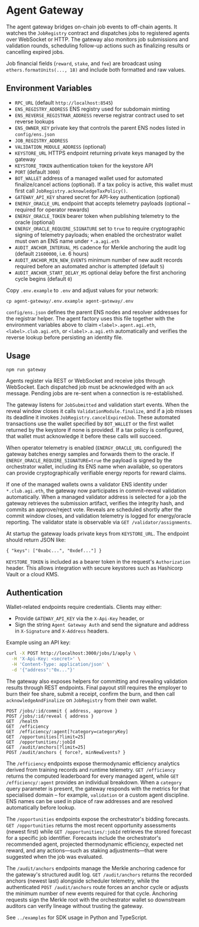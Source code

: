 # Agent Gateway

The agent gateway bridges on-chain job events to off-chain agents. It watches the `JobRegistry` contract and dispatches jobs to registered agents over WebSocket or HTTP. The gateway also monitors job submissions and validation rounds, scheduling follow-up actions such as finalizing results or cancelling expired jobs.

Job financial fields (`reward`, `stake`, and `fee`) are broadcast using `ethers.formatUnits(..., 18)` and include both formatted and raw values.

## Environment Variables

- `RPC_URL` (default `http://localhost:8545`)
- `ENS_REGISTRY_ADDRESS` ENS registry used for subdomain minting
- `ENS_REVERSE_REGISTRAR_ADDRESS` reverse registrar contract used to set reverse lookups
- `ENS_OWNER_KEY` private key that controls the parent ENS nodes listed in `config/ens.json`
- `JOB_REGISTRY_ADDRESS`
- `VALIDATION_MODULE_ADDRESS` (optional)
- `KEYSTORE_URL` HTTPS endpoint returning private keys managed by the gateway
- `KEYSTORE_TOKEN` authentication token for the keystore API
- `PORT` (default `3000`)
- `BOT_WALLET` address of a managed wallet used for automated finalize/cancel actions (optional). If a tax policy is active, this wallet must first call `JobRegistry.acknowledgeTaxPolicy()`.
- `GATEWAY_API_KEY` shared secret for API-key authentication (optional)
- `ENERGY_ORACLE_URL` endpoint that accepts telemetry payloads (optional – required for operator rewards)
- `ENERGY_ORACLE_TOKEN` bearer token when publishing telemetry to the oracle (optional)
- `ENERGY_ORACLE_REQUIRE_SIGNATURE` set to `true` to require cryptographic signing of telemetry payloads; when enabled the orchestrator wallet must own an ENS name under `*.a.agi.eth`
- `AUDIT_ANCHOR_INTERVAL_MS` cadence for Merkle anchoring the audit log (default `21600000`, i.e. 6 hours)
- `AUDIT_ANCHOR_MIN_NEW_EVENTS` minimum number of new audit records required before an automated anchor is attempted (default `5`)
- `AUDIT_ANCHOR_START_DELAY_MS` optional delay before the first anchoring cycle begins (default `0`)

Copy `.env.example` to `.env` and adjust values for your network:

```
cp agent-gateway/.env.example agent-gateway/.env
```

`config/ens.json` defines the parent ENS nodes and resolver addresses for the
registrar helper. The agent factory uses this file together with the
environment variables above to claim `<label>.agent.agi.eth`,
`<label>.club.agi.eth`, or `<label>.a.agi.eth` automatically and verifies the
reverse lookup before persisting an identity file.

## Usage

```
npm run gateway
```

Agents register via REST or WebSocket and receive jobs through WebSocket.
Each dispatched job must be acknowledged with an `ack` message. Pending
jobs are re-sent when a connection is re-established.

The gateway listens for `JobSubmitted` and validation start events. When the
reveal window closes it calls `ValidationModule.finalize`, and if a job misses
its deadline it invokes `JobRegistry.cancelExpiredJob`. These automated
transactions use the wallet specified by `BOT_WALLET` or the first wallet
returned by the keystore if none is provided. If a tax policy is configured,
that wallet must acknowledge it before these calls will succeed.

When operator telemetry is enabled (`ENERGY_ORACLE_URL` configured) the
gateway batches energy samples and forwards them to the oracle. If
`ENERGY_ORACLE_REQUIRE_SIGNATURE=true` the payload is signed by the
orchestrator wallet, including its ENS name when available, so operators can
provide cryptographically verifiable energy reports for reward claims.

If one of the managed wallets owns a validator ENS identity under
`*.club.agi.eth`, the gateway now participates in commit–reveal validation
automatically. When a managed validator address is selected for a job the
gateway retrieves the submission artifact, verifies the integrity hash, and
commits an approve/reject vote. Reveals are scheduled shortly after the commit
window closes, and validation telemetry is logged for energy/oracle reporting.
The validator state is observable via `GET /validator/assignments`.

At startup the gateway loads private keys from `KEYSTORE_URL`. The endpoint
should return JSON like:

```
{ "keys": ["0xabc...", "0xdef..."] }
```

`KEYSTORE_TOKEN` is included as a bearer token in the request's `Authorization`
header. This allows integration with secure keystores such as Hashicorp Vault
or a cloud KMS.

## Authentication

Wallet-related endpoints require credentials. Clients may either:

- Provide `GATEWAY_API_KEY` via the `X-Api-Key` header, or
- Sign the string `Agent Gateway Auth` and send the signature and address in
  `X-Signature` and `X-Address` headers.

Example using an API key:

```bash
curl -X POST http://localhost:3000/jobs/1/apply \
  -H 'X-Api-Key: <secret>' \
  -H 'Content-Type: application/json' \
  -d '{"address":"0x..."}'
```

The gateway also exposes helpers for committing and revealing validation
results through REST endpoints. Final payout still requires the employer to
burn their fee share, submit a receipt, confirm the burn, and then call
`acknowledgeAndFinalize` on `JobRegistry` from their own wallet.

```
POST /jobs/:id/commit { address, approve }
POST /jobs/:id/reveal { address }
GET  /health
GET  /efficiency
GET  /efficiency/:agent[?category=categoryKey]
GET  /opportunities[?limit=25]
GET  /opportunities/:jobId
GET  /audit/anchors[?limit=25]
POST /audit/anchors { force?, minNewEvents? }
```

The `/efficiency` endpoints expose thermodynamic efficiency analytics derived
from training records and runtime telemetry. `GET /efficiency` returns the
computed leaderboard for every managed agent, while `GET /efficiency/:agent`
provides an individual breakdown. When a `category` query parameter is
present, the gateway responds with the metrics for that specialised domain –
for example, `validation` or a custom agent discipline. ENS names can be used
in place of raw addresses and are resolved automatically before lookup.

The `/opportunities` endpoints expose the orchestrator's bidding forecasts.
`GET /opportunities` returns the most recent opportunity assessments (newest
first) while `GET /opportunities/:jobId` retrieves the stored forecast for a
specific job identifier. Forecasts include the orchestrator's recommended
agent, projected thermodynamic efficiency, expected net reward, and any
actions—such as staking adjustments—that were suggested when the job was
evaluated.

The `/audit/anchors` endpoints manage the Merkle anchoring cadence for the
gateway's structured audit log. `GET /audit/anchors` returns the recorded
anchors (newest last) alongside scheduler telemetry, while the authenticated
`POST /audit/anchors` route forces an anchor cycle or adjusts the minimum
number of new events required for that cycle. Anchoring requests sign the
Merkle root with the orchestrator wallet so downstream auditors can verify
lineage without trusting the gateway.

See `../examples` for SDK usage in Python and TypeScript.
